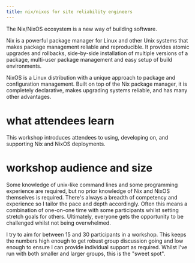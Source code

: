 ```yaml
---
title: nix/nixos for site reliability engineers
---
```


The Nix/NixOS ecosystem is a new way of building software.

Nix is a powerful package manager for Linux and other Unix systems that makes package management reliable and reproducible. It provides atomic upgrades and rollbacks, side-by-side installation of multiple versions of a package, multi-user package management and easy setup of build environments.

NixOS is a Linux distribution with a unique approach to package and configuration management. Built on top of the Nix package manager, it is completely declarative, makes upgrading systems reliable, and has many other advantages.

<?# Twitter 1168390067800297473 /?>

<!-- # day 1 -->

# what attendees learn

This workshop introduces attendees to using, developing on, and supporting Nix and NixOS deployments.

# workshop audience and size

Some knowledge of unix-like command lines and some programming experience are required, but no prior knowledge of Nix and NixOS themselves is required. There's always a breadth of competency and experience so I tailor the pace and depth accordingly. Often this means a combination of one-on-one time with some participants whilst setting stretch goals for others. Ultimately, everyone gets the opportunity to be challenged whilst not being overwhelmed.

I try to aim for between 15 and 30 participants in a workshop. This keeps the numbers high enough to get robust group discussion going and low enough to ensure I can provide individual support as required. Whilst I've run with both smaller and larger groups, this is the "sweet spot".

<?! Markdown ?>
<?! Include "../_footer.md" /?>
<?!/ Markdown ?>

<!-- # what others are saying -->
<!-- 
{{< tweet 1168395220972556288 >}}
{{< tweet 1168390067800297473 >}}
{{< tweet 1161389965445459968 >}}
{{< tweet 1161391925548601344 >}}
 -->
